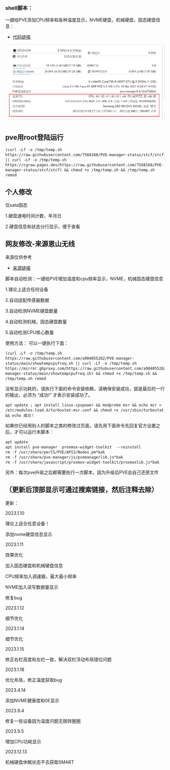 ### shell脚本：
一键给PVE添加CPU频率和各种温度显示，NVME硬盘，机械硬盘，固态硬盘信息：

- [代码链接](https://github.com/7568168/PVE-manager-status/tree/stcf)

![image](https://github.com/7568168/PVE-manager-status/blob/main/PVE效果图.png)


## pve用root登陆运行

```json5
(curl -Lf -o /tmp/temp.sh https://raw.githubusercontent.com/7568168/PVE-manager-status/stcf/stcf || curl -Lf -o /tmp/temp.sh https://cgraw.pages.dev/https://raw.githubusercontent.com/7568168/PVE-manager-status/stcf/stcf) && chmod +x /tmp/temp.sh && /tmp/temp.sh remod
```

## 个人修改

仅sata固态

1.硬盘通电时间计数，年月日

2.硬盘信息和状态分行显示，便于查看



##  网友修改-来源恩山无线

来源仅供参考

- [来源链接](https://www.right.com.cn/forum/thread-6754687-1-1.html)

脚本自动检测：一键给PVE增加温度和cpu频率显示，NVME，机械固态硬盘信息

1.理论上适合任何设备

2.自动适配传感器数据

3.自动检测NVME硬盘数量

4.自动检测机械，固态硬盘数量

5.自动检测CPU核心数量
  
使用方法：
可以一键执行下面：
```json5
(curl -Lf -o /tmp/temp.sh https://raw.githubusercontent.com/a904055262/PVE-manager-status/main/showtempcpufreq.sh || curl -Lf -o /tmp/temp.sh https://mirror.ghproxy.com/https://raw.githubusercontent.com/a904055262/PVE-manager-status/main/showtempcpufreq.sh) && chmod +x /tmp/temp.sh && /tmp/temp.sh remod
```

没有显示功耗的，请执行下面的命令安装依赖，请确保安装成功，就是最后的一行的输出，必须为 “成功!” 才表示安装成功了。
```json5
apt update ; apt install linux-cpupower && modprobe msr && echo msr > /etc/modules-load.d/turbostat-msr.conf && chmod +s /usr/sbin/turbostat && echo 成功！
```

如果你已经用别人的脚本之类的修改过页面，请先用下面命令先回复官方设置之后，才可以运行本脚本：

```json5
apt update
apt install pve-manager  proxmox-widget-toolkit  --reinstall
rm -f /usr/share/perl5/PVE/API2/Nodes.pm*bak
rm -f /usr/share/pve-manager/js/pvemanagerlib.js*bak
rm -f /usr/share/javascript/proxmox-widget-toolkit/proxmoxlib.js*bak
```
另外：每次pve升级之后都需要执行一次脚本，因为升级后PVE会自己还原文件

## （更新后顶部显示可通过搜索链接，然后注释去除）

更新：

2023.1.10

理论上适合任意设备！

添加nvme硬盘信息显示

2023.1.11

效果优化

加入固态硬盘和机械硬盘信息

CPU频率加入调速器，最大最小频率

NVME加入读写数据量显示

修复bug

2023.1.12

细节优化

2023.1.14

细节优化

2023.1.15

修正右栏高度和左栏一致，解决双栏浮动布局错位问题

2023.1.18

优化布局，修正温度获取bug

2023.4.14

添加NVME健康度和0E显示

2023.9.4

修复一些设备因为温度问题无限转圈圈

2023.9.5

增加CPU功耗显示

2023.12.13

机械硬盘休眠状态不去获取SMART


